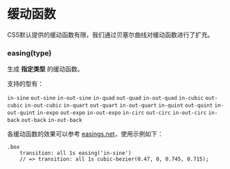 缓动函数
===

CSS默认提供的缓动函数有限，我们通过贝塞尔曲线对缓动函数进行了扩充。

### easing(type)

生成 **指定类型** 的缓动函数。

支持的型有：

`in-sine` `out-sine` `in-out-sine`
`in-quad` `out-quad` `in-out-quad`
`in-cubic` `out-cubic` `in-out-cubic`
`in-quart` `out-quart` `in-out-quart`
`in-quint` `out-quint` `in-out-quint`
`in-expo` `out-expo` `in-out-expo`
`in-circ` `out-circ` `in-out-circ`
`in-back` `out-back` `in-out-back`

各缓动函数的效果可以参考 [easings.net](http://easings.net/zh-cn)，使用示例如下：

```stylus
.box
    transition: all 1s easing('in-sine')
    // => transition: all 1s cubic-bezier(0.47, 0, 0.745, 0.715);
```
